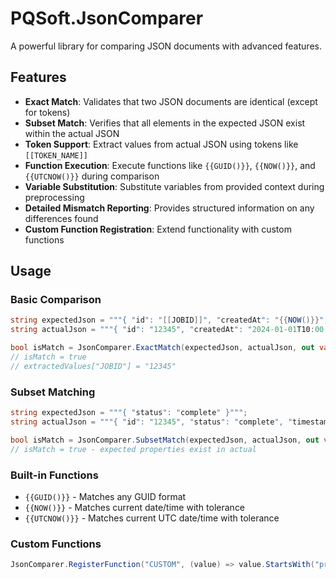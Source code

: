 # PQSoft.JsonComparer

A powerful library for comparing JSON documents with advanced features.

## Features

- **Exact Match**: Validates that two JSON documents are identical (except for
  tokens)
- **Subset Match**: Verifies that all elements in the expected JSON exist within
  the actual JSON
- **Token Support**: Extract values from actual JSON using tokens like
  `[[TOKEN_NAME]]`
- **Function Execution**: Execute functions like `{{GUID()}}`, `{{NOW()}}`, and
  `{{UTCNOW()}}` during comparison
- **Variable Substitution**: Substitute variables from provided context during
  preprocessing
- **Detailed Mismatch Reporting**: Provides structured information on any
  differences found
- **Custom Function Registration**: Extend functionality with custom functions

## Usage

### Basic Comparison

```csharp
string expectedJson = """{ "id": "[[JOBID]]", "createdAt": "{{NOW()}}", "status": "complete" }""";
string actualJson = """{ "id": "12345", "createdAt": "2024-01-01T10:00:00.000+00:00", "status": "complete" }""";

bool isMatch = JsonComparer.ExactMatch(expectedJson, actualJson, out var extractedValues, out var mismatches);
// isMatch = true
// extractedValues["JOBID"] = "12345"
```

### Subset Matching

```csharp
string expectedJson = """{ "status": "complete" }""";
string actualJson = """{ "id": "12345", "status": "complete", "timestamp": "2024-01-01" }""";

bool isMatch = JsonComparer.SubsetMatch(expectedJson, actualJson, out var extractedValues, out var mismatches);
// isMatch = true - expected properties exist in actual
```

### Built-in Functions

- `{{GUID()}}` - Matches any GUID format
- `{{NOW()}}` - Matches current date/time with tolerance
- `{{UTCNOW()}}` - Matches current UTC date/time with tolerance

### Custom Functions

```csharp
JsonComparer.RegisterFunction("CUSTOM", (value) => value.StartsWith("prefix"));
```

